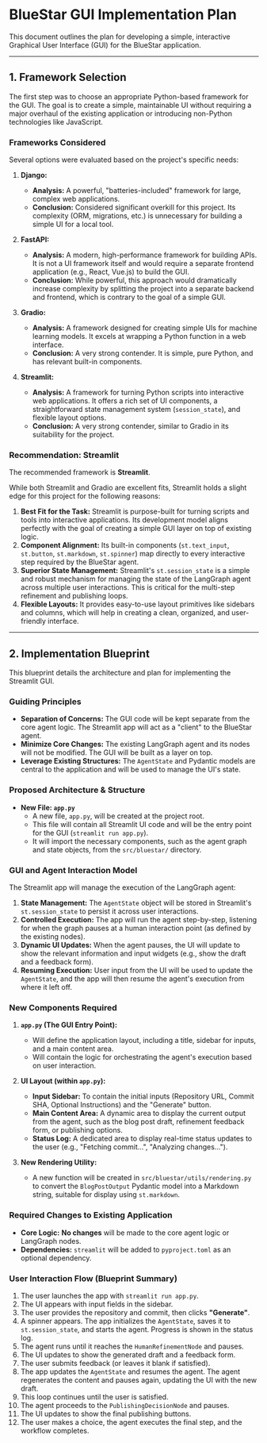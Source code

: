 # BlueStar GUI Implementation Plan

This document outlines the plan for developing a simple, interactive Graphical User Interface (GUI) for the BlueStar application.

---

## 1. Framework Selection

The first step was to choose an appropriate Python-based framework for the GUI. The goal is to create a simple, maintainable UI without requiring a major overhaul of the existing application or introducing non-Python technologies like JavaScript.

### Frameworks Considered

Several options were evaluated based on the project's specific needs:

1.  **Django:**
    *   **Analysis:** A powerful, "batteries-included" framework for large, complex web applications.
    *   **Conclusion:** Considered significant overkill for this project. Its complexity (ORM, migrations, etc.) is unnecessary for building a simple UI for a local tool.

2.  **FastAPI:**
    *   **Analysis:** A modern, high-performance framework for building APIs. It is not a UI framework itself and would require a separate frontend application (e.g., React, Vue.js) to build the GUI.
    *   **Conclusion:** While powerful, this approach would dramatically increase complexity by splitting the project into a separate backend and frontend, which is contrary to the goal of a simple GUI.

3.  **Gradio:**
    *   **Analysis:** A framework designed for creating simple UIs for machine learning models. It excels at wrapping a Python function in a web interface.
    *   **Conclusion:** A very strong contender. It is simple, pure Python, and has relevant built-in components.

4.  **Streamlit:**
    *   **Analysis:** A framework for turning Python scripts into interactive web applications. It offers a rich set of UI components, a straightforward state management system (`session_state`), and flexible layout options.
    *   **Conclusion:** A very strong contender, similar to Gradio in its suitability for the project.

### Recommendation: Streamlit

The recommended framework is **Streamlit**.

While both Streamlit and Gradio are excellent fits, Streamlit holds a slight edge for this project for the following reasons:

1.  **Best Fit for the Task:** Streamlit is purpose-built for turning scripts and tools into interactive applications. Its development model aligns perfectly with the goal of creating a simple GUI layer on top of existing logic.
2.  **Component Alignment:** Its built-in components (`st.text_input`, `st.button`, `st.markdown`, `st.spinner`) map directly to every interactive step required by the BlueStar agent.
3.  **Superior State Management:** Streamlit's `st.session_state` is a simple and robust mechanism for managing the state of the LangGraph agent across multiple user interactions. This is critical for the multi-step refinement and publishing loops.
4.  **Flexible Layouts:** It provides easy-to-use layout primitives like sidebars and columns, which will help in creating a clean, organized, and user-friendly interface.

---

## 2. Implementation Blueprint

This blueprint details the architecture and plan for implementing the Streamlit GUI.

### Guiding Principles

*   **Separation of Concerns:** The GUI code will be kept separate from the core agent logic. The Streamlit app will act as a "client" to the BlueStar agent.
*   **Minimize Core Changes:** The existing LangGraph agent and its nodes will not be modified. The GUI will be built as a layer on top.
*   **Leverage Existing Structures:** The `AgentState` and Pydantic models are central to the application and will be used to manage the UI's state.

### Proposed Architecture & Structure

*   **New File: `app.py`**
    *   A new file, `app.py`, will be created at the project root.
    *   This file will contain all Streamlit UI code and will be the entry point for the GUI (`streamlit run app.py`).
    *   It will import the necessary components, such as the agent graph and state objects, from the `src/bluestar/` directory.

### GUI and Agent Interaction Model

The Streamlit app will manage the execution of the LangGraph agent:

1.  **State Management:** The `AgentState` object will be stored in Streamlit's `st.session_state` to persist it across user interactions.
2.  **Controlled Execution:** The app will run the agent step-by-step, listening for when the graph pauses at a human interaction point (as defined by the existing nodes).
3.  **Dynamic UI Updates:** When the agent pauses, the UI will update to show the relevant information and input widgets (e.g., show the draft and a feedback form).
4.  **Resuming Execution:** User input from the UI will be used to update the `AgentState`, and the app will then resume the agent's execution from where it left off.

### New Components Required

1.  **`app.py` (The GUI Entry Point):**
    *   Will define the application layout, including a title, sidebar for inputs, and a main content area.
    *   Will contain the logic for orchestrating the agent's execution based on user interaction.

2.  **UI Layout (within `app.py`):**
    *   **Input Sidebar:** To contain the initial inputs (Repository URL, Commit SHA, Optional Instructions) and the "Generate" button.
    *   **Main Content Area:** A dynamic area to display the current output from the agent, such as the blog post draft, refinement feedback form, or publishing options.
    *   **Status Log:** A dedicated area to display real-time status updates to the user (e.g., "Fetching commit...", "Analyzing changes...").

3.  **New Rendering Utility:**
    *   A new function will be created in `src/bluestar/utils/rendering.py` to convert the `BlogPostOutput` Pydantic model into a Markdown string, suitable for display using `st.markdown`.

### Required Changes to Existing Application

*   **Core Logic:** **No changes** will be made to the core agent logic or LangGraph nodes.
*   **Dependencies:** `streamlit` will be added to `pyproject.toml` as an optional dependency.

### User Interaction Flow (Blueprint Summary)

1.  The user launches the app with `streamlit run app.py`.
2.  The UI appears with input fields in the sidebar.
3.  The user provides the repository and commit, then clicks **"Generate"**.
4.  A spinner appears. The app initializes the `AgentState`, saves it to `st.session_state`, and starts the agent. Progress is shown in the status log.
5.  The agent runs until it reaches the `HumanRefinementNode` and pauses.
6.  The UI updates to show the generated draft and a feedback form.
7.  The user submits feedback (or leaves it blank if satisfied).
8.  The app updates the `AgentState` and resumes the agent. The agent regenerates the content and pauses again, updating the UI with the new draft.
9.  This loop continues until the user is satisfied.
10. The agent proceeds to the `PublishingDecisionNode` and pauses.
11. The UI updates to show the final publishing buttons.
12. The user makes a choice, the agent executes the final step, and the workflow completes.
